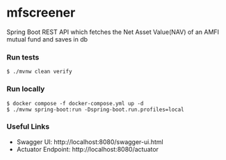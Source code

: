 # mfscreener
Spring Boot REST API which fetches the Net Asset Value(NAV) of an AMFI mutual fund and saves in db

### Run tests
`$ ./mvnw clean verify`

### Run locally
```shell
$ docker compose -f docker-compose.yml up -d
$ ./mvnw spring-boot:run -Dspring-boot.run.profiles=local
```

### Useful Links
* Swagger UI: http://localhost:8080/swagger-ui.html
* Actuator Endpoint: http://localhost:8080/actuator